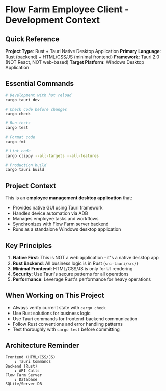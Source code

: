 # Flow Farm Employee Client - Development Context

## Quick Reference

**Project Type**: Rust + Tauri Native Desktop Application
**Primary Language**: Rust (backend) + HTML/CSS/JS (minimal frontend)
**Framework**: Tauri 2.0 (NOT React, NOT web-based)
**Target Platform**: Windows Desktop Application

## Essential Commands

```bash
# Development with hot reload
cargo tauri dev

# Check code before changes
cargo check

# Run tests
cargo test

# Format code
cargo fmt

# Lint code
cargo clippy --all-targets --all-features

# Production build
cargo tauri build
```

## Project Context

This is an **employee management desktop application** that:

- Provides native GUI using Tauri framework
- Handles device automation via ADB
- Manages employee tasks and workflows
- Synchronizes with Flow Farm server backend
- Runs as a standalone Windows desktop application

## Key Principles

1. **Native First**: This is NOT a web application - it's a native desktop app
2. **Rust Backend**: All business logic is in Rust (`src-tauri/src/`)
3. **Minimal Frontend**: HTML/CSS/JS is only for UI rendering
4. **Security**: Use Tauri's secure patterns for all operations
5. **Performance**: Leverage Rust's performance for heavy operations

## When Working on This Project

- Always verify current state with `cargo check`
- Use Rust solutions for business logic
- Use Tauri commands for frontend-backend communication
- Follow Rust conventions and error handling patterns
- Test thoroughly with `cargo test` before committing

## Architecture Reminder

```
Frontend (HTML/CSS/JS)
    ↓ Tauri Commands
Backend (Rust)
    ↓ API Calls
Flow Farm Server
    ↓ Database
SQLite/Server DB
```
